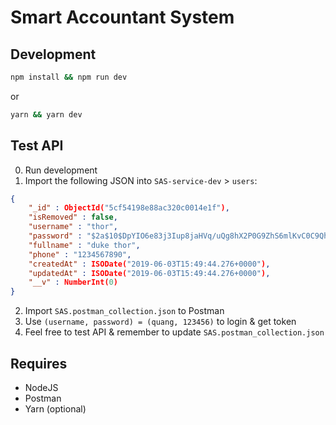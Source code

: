 # Smart Accountant System

## Development

```bash
npm install && npm run dev
```

or

```bash
yarn && yarn dev
```

## Test API

0. Run development
1. Import the following JSON into `SAS-service-dev` > `users`:

```JSON
{
    "_id" : ObjectId("5cf54198e88ac320c0014e1f"),
    "isRemoved" : false,
    "username" : "thor",
    "password" : "$2a$10$DpYIO6e83j3Iup8jaHVq/uQg8hX2P0G9ZhS6mlKvC0C9QhIoC11tK",
    "fullname" : "duke thor",
    "phone" : "1234567890",
    "createdAt" : ISODate("2019-06-03T15:49:44.276+0000"),
    "updatedAt" : ISODate("2019-06-03T15:49:44.276+0000"),
    "__v" : NumberInt(0)
}
```

2. Import `SAS.postman_collection.json` to Postman
3. Use `(username, password) = (quang, 123456)` to login & get token
4. Feel free to test API & remember to update `SAS.postman_collection.json`

## Requires

- NodeJS
- Postman
- Yarn (optional)
